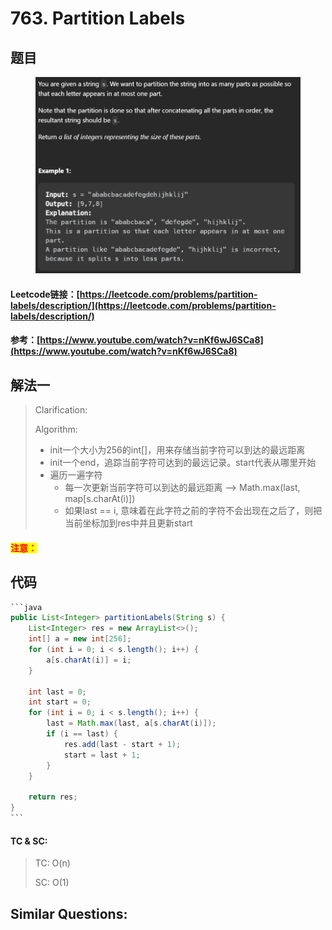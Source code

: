 # 763. Partition Labels

## 题目

<figure><img src=".gitbook/assets/image (180).png" alt=""><figcaption></figcaption></figure>

#### Leetcode链接：[https://leetcode.com/problems/partition-labels/description/](https://leetcode.com/problems/partition-labels/description/)

#### 参考：[https://www.youtube.com/watch?v=nKf6wJ6SCa8](https://www.youtube.com/watch?v=nKf6wJ6SCa8)

## 解法一

> Clarification:&#x20;
>
> Algorithm:&#x20;
>
> * init一个大小为256的int\[]，用来存储当前字符可以到达的最远距离
> * init一个end，追踪当前字符可达到的最远记录。start代表从哪里开始
> * 遍历一遍字符
>   * 每一次更新当前字符可以到达的最远距离 --> Math.max(last, map\[s.charAt(i)])
>   * 如果last == i, 意味着在此字符之前的字符不会出现在之后了，则把当前坐标加到res中并且更新start

#### <mark style="color:red;">注意：</mark>

## 代码

````java
```java
public List<Integer> partitionLabels(String s) {
    List<Integer> res = new ArrayList<>();
    int[] a = new int[256];
    for (int i = 0; i < s.length(); i++) {
        a[s.charAt(i)] = i;
    }

    int last = 0;
    int start = 0;
    for (int i = 0; i < s.length(); i++) {
        last = Math.max(last, a[s.charAt(i)]);
        if (i == last) {
            res.add(last - start + 1);
            start = last + 1;
        }
    }

    return res;
}
```
````

#### TC & SC:&#x20;

> TC: O(n)
>
> SC: O(1)

## **Similar Questions:**&#x20;
